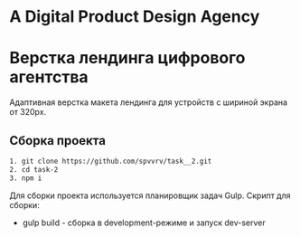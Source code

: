 # A Digital Product Design Agency

# Верстка лендинга цифрового агентства

Адаптивная верстка макета лендинга для устройств с шириной экрана от 320px.

## Сборка проекта

```bash
1. git clone https://github.com/spvvrv/task__2.git
2. cd task-2
3. npm i
```

Для сборки проекта используется планировщик задач Gulp.
Скрипт для сборки:

- gulp build - сборка в development-режиме и запуск dev-server

